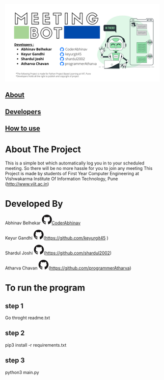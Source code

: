 ![meeting bot](files/Meeting.png)

## [About](#about-the-project)

## [Developers](#developed-by)

## [How to use](#to-run-the-program)

# About The Project
This is a simple bot which automatically log you in to your scheduled 
meeting. So there will be no more hassle for you to join any meeting
This Project is made by students of First Year Computer Engineering at
Vishwakarma Institute Of Information Technology, Pune
(http://www.viit.ac.in)

# Developed By 
Abhinav Belhekar  ![Github](files/GitHub-Mark-32px.png)[CoderAbhinav](https://github.com/CoderAbhinav)

Keyur Gandhi     ![Github](files/GitHub-Mark-32px.png)(https://github.com/keyurgit45  )

Shardul Joshi    ![Github](files/GitHub-Mark-32px.png)(https://github.com/shardul2002)

Atharva Chavan   ![Github](files/GitHub-Mark-32px.png)(https://github.com/programmerAtharva)


# To run the program 
## step 1
Go throght readme.txt
## step 2
pip3 install -r requirements.txt
## step 3
python3 main.py

